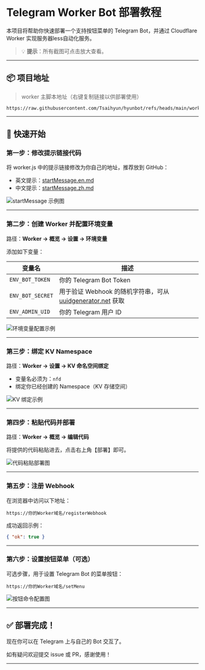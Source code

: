 # Telegram Worker Bot 部署教程

本项目将帮助你快速部署一个支持按钮菜单的 Telegram Bot，并通过 Cloudflare Worker 实现服务器less自动化服务。

> 💡 **提示**：所有截图可点击放大查看。

---

## 📦 项目地址

> worker 主脚本地址（右键复制链接以供部署使用）

```
https://raw.githubusercontent.com/Tsaihyun/hyunbot/refs/heads/main/worker.js
```

---

## 🚀 快速开始

### 第一步：修改提示链接代码

将 worker.js 中的提示链接修改为你自己的地址，推荐放到 GitHub：

- 英文提示：[startMessage.en.md](https://raw.githubusercontent.com/Tsaihyun/hyunbot/refs/heads/main/data/startMessage.en.md)
- 中文提示：[startMessage.zh.md](https://raw.githubusercontent.com/Tsaihyun/hyunbot/refs/heads/main/data/startMessage.zh.md)

![startMessage 示例图](https://t.nsa.cc/d/BQACAgEAAxkDAAJAAAFoiy0ruk6rG-OjY96jvKzLsRodxgAC2gYAAjUrWUTPEwABbn5hMDw2BA)

---

### 第二步：创建 Worker 并配置环境变量

路径：**Worker → 概览 → 设置 → 环境变量**

添加如下变量：

| 变量名            | 描述                                |
|------------------|-------------------------------------|
| `ENV_BOT_TOKEN`  | 你的 Telegram Bot Token              |
| `ENV_BOT_SECRET` | 用于验证 Webhook 的随机字符串，可从 [uuidgenerator.net](https://www.uuidgenerator.net/) 获取 |
| `ENV_ADMIN_UID`  | 你的 Telegram 用户 ID                |

![环境变量配置示例](https://t.nsa.cc/d/BQACAgEAAxkDAAJAAmiLLekhbJlYfcrqolAY0yHsBvGbAALbBgACNStZRApY8mHtTQ-NNgQ)

---

### 第三步：绑定 KV Namespace

路径：**Worker → 设置 → KV 命名空间绑定**

- 变量名必须为：`nfd`  
- 绑定你已经创建的 Namespace（KV 存储空间）

![KV 绑定示例](https://t.nsa.cc/d/BQACAgEAAxkDAAJAA2iLLjOpM6QfITbW1coyiwlQ3PlRAALcBgACNStZRCFw3-c1c0vkNgQ)

---

### 第四步：粘贴代码并部署

路径：**Worker → 概览 → 编辑代码**

将提供的代码粘贴进去，点击右上角【部署】即可。

![代码粘贴部署图](https://t.nsa.cc/d/BQACAgEAAxkDAAJABGiLLoaev5YspJwkuwY-_LsINSdrAALdBgACNStZRH6RnhU2AnE0NgQ)

---

### 第五步：注册 Webhook

在浏览器中访问以下地址：

```
https://你的Worker域名/registerWebhook
```

成功返回示例：

```json
{ "ok": true }
```

---

### 第六步：设置按钮菜单（可选）

可选步骤，用于设置 Telegram Bot 的菜单按钮：

```
https://你的Worker域名/setMenu
```

![按钮命令配置图](https://t.nsa.cc/d/BQACAgEAAxkDAAJABWiLMBazAi28atolLJv6BBQsz74CAALeBgACNStZRCoKt8BJ9jNTNgQ)

---

## ✅ 部署完成！

现在你可以在 Telegram 上与自己的 Bot 交互了。

如有疑问欢迎提交 issue 或 PR，感谢使用！

---

